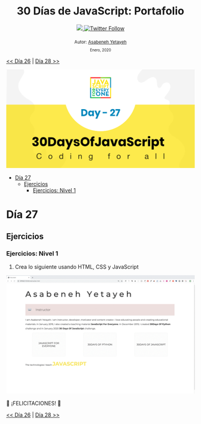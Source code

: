 <div align="center">
  <h1> 30 Días de JavaScript: Portafolio</h1>
  <a class="header-badge" target="_blank" href="https://www.linkedin.com/in/asabeneh/">
  <img src="https://img.shields.io/badge/style--5eba00.svg?label=LinkedIn&logo=linkedin&style=social">
  </a>
  <a class="header-badge" target="_blank" href="https://twitter.com/Asabeneh">
  <img alt="Twitter Follow" src="https://img.shields.io/twitter/follow/asabeneh?style=social">
  </a>

<sub>Autor:
<a href="https://www.linkedin.com/in/asabeneh/" target="_blank">Asabeneh Yetayeh</a><br>
<small> Enero, 2020</small>
</sub>

</div>

[<< Día 26](../dia_26_Visualizacion_De_Datos_De_Los_Paises_Del_Mundo_2/dia_26_visualizacion_de_datos_de_los_paises_del_mundo_2.md) | [Día 28 >>](..)

![Thirty Days Of JavaScript](../images/banners/day_1_27.png)

- [Día 27](#día-27)
  - [Ejercicios](#ejercicios)
    - [Ejercicios: Nivel 1](#ejercicios-nivel-1)

# Día 27

## Ejercicios

### Ejercicios: Nivel 1

1. Crea lo siguiente usando HTML, CSS y JavaScript

![Slider](./../images/projects/dom_mini_project_slider_day_7.1.gif)

🎉 ¡FELICITACIONES! 🎉

[<< Día 26](../dia_26_Visualizacion_De_Datos_De_Los_Paises_Del_Mundo_2/dia_26_visualizacion_de_datos_de_los_paises_del_mundo_2.md) | [Día 28 >>](..)
